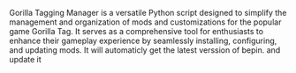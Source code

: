 Gorilla Tagging Manager is a versatile Python script designed to simplify the management and organization of mods and customizations for the popular game Gorilla Tag. It serves as a comprehensive tool for enthusiasts to enhance their gameplay experience by seamlessly installing, configuring, and updating mods. It will automaticly get the  latest verssion of  bepin. and  update it

